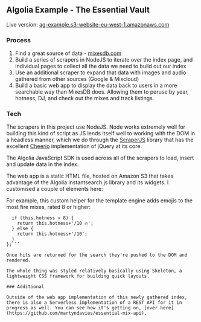 ## Algolia Example - The Essential Vault

Live version: [ag-example.s3-website-eu-west-1.amazonaws.com](http://ag-example.s3-website-eu-west-1.amazonaws.com)

### Process

1. Find a great source of data - [mixesdb.com](https://mixesdb.com)
2. Build a series of scrapers in NodeJS to iterate over the index page, and individual pages to collect all the data we need to build out our index
3. Use an additional scraper to expand that data with images and audio gathered from other sources (Google & Mixcloud)
4. Build a basic web app to display the data back to users in a more searchable way than MixesDB does. Allowing them to peruse by year, hotness, DJ, and check out the mixes and track listings.

### Tech

The scrapers in this project use NodeJS. Node works extremely well for building this kind of script as JS lends itself well to working with the DOM in a headless manner, which we do through the [ScraperJS](https://github.com/ruipgil/scraperjs) library that has the excellent [Cheerio](https://github.com/cheeriojs/cheerio) implementation of jQuery at its core.

The Algolia JavaScript SDK is used across all of the scrapers to load, insert and update data in the index.

The web app is a static HTML file, hosted on Amazon S3 that takes advantage of the Algolia instantsearch.js library and its widgets. I customised a couple of elements here:

For example, this custom helper for the template engine adds emojis to the most fire mixes, rated 8 or higher:

```search.templatesConfig.helpers.emojify = function() {
  if (this.hotness > 8) {
    return this.hotness+'/10 🔥';
  } else {
    return this.hotness+'/10';
  }
};```

Once hits are returned for the search they're pushed to the DOM and rendered.

The whole thing was styled relatively basically using Skeleton, a lightweight CSS framework for building quick layouts.

### Additional

Outside of the web app implementation of this newly gathered index, there is also a Serverless implementation of a REST API for it in progress as well. You can see how it's getting on, [over here](https://github.com/martyndavies/essential-mix-api).
